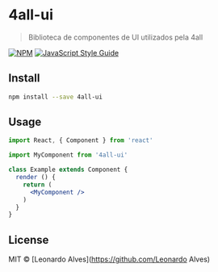 # 4all-ui

> Biblioteca de componentes de UI utilizados pela 4all

[![NPM](https://img.shields.io/npm/v/4all-ui.svg)](https://www.npmjs.com/package/4all-ui) [![JavaScript Style Guide](https://img.shields.io/badge/code_style-standard-brightgreen.svg)](https://standardjs.com)

## Install

```bash
npm install --save 4all-ui
```

## Usage

```jsx
import React, { Component } from 'react'

import MyComponent from '4all-ui'

class Example extends Component {
  render () {
    return (
      <MyComponent />
    )
  }
}
```

## License

MIT © [Leonardo Alves](https://github.com/Leonardo Alves)
